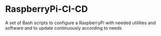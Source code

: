 # RaspberryPi-CI-CD
A set of Bash scripts to configure a RaspberryPi with needed utilities and software and to update continuously according to needs
